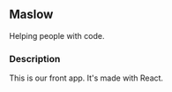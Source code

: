 ## Maslow

Helping people with code.

### Description

This is our front app. It's made with React.
